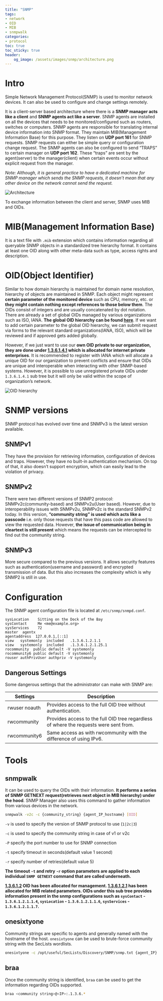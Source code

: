 ```yaml
---
title: "SNMP"
tags:
- network
- OID
- MIB
- snmpwalk
categories:
- protocol
toc: true
toc_sticky: true
header:
    og_image: /assets/images/snmp/architecture.png
---
```

# Intro

Simple Network Management Protocol(SNMP) is used to monitor network devices. It can also be used to configure and change settings remotely. 

It is a client-server based architecture where there is a **SNMP manager acts like a client** and **SNMP agents act like a server**. SNMP agents are installed on all the devices that needs to be monitored/configured such as routers, switches or computers. SNMP agents are responsible for translating internal device information into SNMP format. They maintain MIB(Management Information Base) for this purpose. They listen on **UDP port 161** for SNMP requests. SNMP requests can either be simple query or configuration change request. The SNMP agents can also be configured to send “TRAPS” to certain manager on **UDP port 162**. These “traps” are sent by the agent(server) to the manager(client) when certain events occur without explicit request from the manager. 

*Note: Although, it is general practice to have a dedicated machine for SNMP manager which sends the SNMP requests, it doesn’t mean that any other device on the network cannot send the request.*

![Architecture](/assets/images/snmp/architecture.png)

To exchange information between the client and server, SNMP uses MIB and OIDs. 

# MIB(Management Information Base)

It is a text file with `.mib` extension which contains information regarding all queryable SNMP objects in a standardized tree hierarchy format. It contains at least one OID along with other meta-data such as type, access rights and description. 

# OID(Object Identifier)

Similar to how domain hierarchy is maintained for domain name resolution, hierarchy of objects are maintained in SNMP. Each object might represent **certain parameter of the monitored device** such as CPU, memory, etc. or **they might contain nothing except references to those below them**. The OIDs consist of integers and are usually concatenated by dot notation. There are already a set of global OIDs managed by various organizations such as ISO, IANA. **The global OID hierarchy can be found [here](https://www.alvestrand.no/objectid/top.html)**. If we want to add certain parameter to the global OID hierarchy, we can submit request via forms to the relevant standard organizations(IANA, ISO), which will be reviewed and if approved gets added globally.

However, if we just want to use our **own OID private to our organization, they are done under [1.3.6.1.4.1](https://www.alvestrand.no/objectid/1.3.6.1.4.1.html) which is allocated for internet private enterprises**. It is recommended to register with IANA which will allocate a unique OID for our organization to prevent conflicts and ensure that OIDs are unique and interoperable when interacting with other SNMP-based systems. However, it is possible to use unregistered private OIDs under `1.3.6.1.4.1` sub tree but it will only be valid within the scope of organization’s network.

![OID hierarchy](/assets/images/snmp/OID-hierarchy.png)

# SNMP versions

SNMP protocol has evolved over time and SNMPv3 is the latest version available.

## SNMPv1

They have the provision for retrieving information, configuration of devices and traps. However, they have no built-in authentication mechanism. On top of that, it also doesn’t support encryption, which can easily lead to the violation of privacy.

## SNMPv2

There were two different versions of SNMP2 protocol: SNMPv2c(community-based) and SNMPv2u(User based). However, due to interoperability issues with SNMPv2u, SNMPv2c is the standard SNMPv2 today. In this version, **“community string” is used which acts like a passcode** i.e. only those requests that have this pass code are allowed to view the requested data. However, **the issue of communication being in cleartext is still present** which means the requests can be intercepted to find out the community string.

## SNMPv3

More secure compared to the previous versions. It allows security features such as authentication(username and password) and encrypted transmission of data. But this also increases the complexity which is why SNMP2 is still in use. 

# Configuration

The SNMP agent configuration file is located at `/etc/snmp/snmpd.conf`.

```
sysLocation    Sitting on the Dock of the Bay
sysContact     Me <me@example.org>
sysServices    72
master  agentx
agentaddress  127.0.0.1,[::1]
view   systemonly  included   .1.3.6.1.2.1.1
view   systemonly  included   .1.3.6.1.2.1.25.1
rocommunity  public default -V systemonly
rocommunity6 public default -V systemonly
rouser authPrivUser authpriv -V systemonly
```

## **Dangerous Settings**

Some dangerous settings that the administrator can make with SNMP are:

| Settings | Description |
| --- | --- |
| rwuser noauth | Provides access to the full OID tree without authentication. |
| rwcommunity <community string> <IPv4 address> | Provides access to the full OID tree regardless of where the requests were sent from. |
| rwcommunity6 <community string> <IPv6 address> | Same access as with rwcommunity with the difference of using IPv6. |

# Tools

## snmpwalk

It can be used to query the OIDs with their information. **It performs a series of SNMP GETNEXT request(retrieves next object in MIB hierarchy) under the hood**. SNMP Manager also uses this command to gather information from various devices in the network.

```bash
snmpwalk -v2c -c {community_string} {agent_IP_hostname} [OID]
```

`-v` is used to specify the version of SNMP protocol to use (`1|2c|3`)

`-c` is used to specify the community string in case of v1 or v2c

`-P` specify the port number to use for SNMP connection

`-t` specify timeout in seconds(default value 1 second)

`-r` specify number of retries(default value 5)

**The timeout `-t` and retry `-r` option parameters are applied to each individual `SNMP GETNEXT` command that are called underneath.**

**[1.3.6.1.2](https://www.alvestrand.no/objectid/1.3.6.1.2.html) OID has been allocated for management. [1.3.6.1.2.1](https://www.alvestrand.no/objectid/1.3.6.1.2.1.html) has been allocated for MIB related parameters. OIDs under this sub tree provides information present in the snmp configurations such as `sysContact` - `1.3.6.1.2.1.1.4`, `sysLocation` - `1.3.6.1.2.1.1.6`, `sysServices` - `1.3.6.1.2.1.1.7`.**

## onesixtyone

Community strings are specific to agents and generally named with the hostname of the host. `onesixtyone` can be used to brute-force community string with the SecLists wordlists.

```bash
onesixtyone -c /opt/useful/SecLists/Discovery/SNMP/snmp.txt {agent_IP}
```

## braa

Once the community string is identified, `braa` can be used to get the information regarding OIDs supported.

```bash
braa <community string>@<IP>:.1.3.6.*
```
